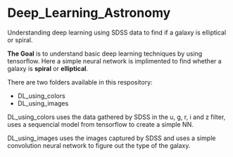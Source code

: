 # Deep_Learning_Astronomy

Understanding deep learning using SDSS data to find if a galaxy is elliptical or spiral.

**The Goal** is to understand basic deep learning techniques by using tensorflow. Here a simple neural network is implimented to find whether a galaxy is **spiral** or **elliptical**.

There are two folders available in this respository:
- DL_using_colors
- DL_using_images

DL_using_colors uses the data gathered by SDSS in the u, g, r, i and z filter, uses a sequencial model from tensorflow to create a simple NN.

DL_using_images uses the images captured by SDSS and uses a simple convolution neural network to figure out the type of the galaxy.
